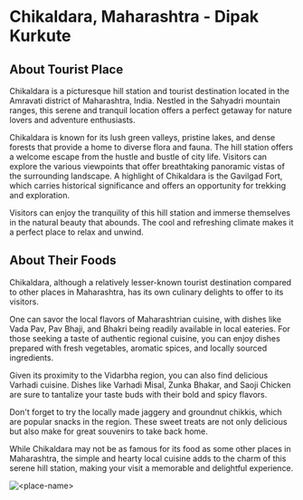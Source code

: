 # Chikaldara, Maharashtra - Dipak Kurkute

## About Tourist Place
Chikaldara is a picturesque hill station and tourist destination located in the Amravati district of Maharashtra, India. Nestled in the Sahyadri mountain ranges, this serene and tranquil location offers a perfect getaway for nature lovers and adventure enthusiasts.

Chikaldara is known for its lush green valleys, pristine lakes, and dense forests that provide a home to diverse flora and fauna. The hill station offers a welcome escape from the hustle and bustle of city life. Visitors can explore the various viewpoints that offer breathtaking panoramic vistas of the surrounding landscape. A highlight of Chikaldara is the Gavilgad Fort, which carries historical significance and offers an opportunity for trekking and exploration.

Visitors can enjoy the tranquility of this hill station and immerse themselves in the natural beauty that abounds. The cool and refreshing climate makes it a perfect place to relax and unwind.

## About Their Foods
Chikaldara, although a relatively lesser-known tourist destination compared to other places in Maharashtra, has its own culinary delights to offer to its visitors.

One can savor the local flavors of Maharashtrian cuisine, with dishes like Vada Pav, Pav Bhaji, and Bhakri being readily available in local eateries. For those seeking a taste of authentic regional cuisine, you can enjoy dishes prepared with fresh vegetables, aromatic spices, and locally sourced ingredients.

Given its proximity to the Vidarbha region, you can also find delicious Varhadi cuisine. Dishes like Varhadi Misal, Zunka Bhakar, and Saoji Chicken are sure to tantalize your taste buds with their bold and spicy flavors.

Don't forget to try the locally made jaggery and groundnut chikkis, which are popular snacks in the region. These sweet treats are not only delicious but also make for great souvenirs to take back home.

While Chikaldara may not be as famous for its food as some other places in Maharashtra, the simple and hearty local cuisine adds to the charm of this serene hill station, making your visit a memorable and delightful experience.

 <img align="center" src="https://www.google.com/imgres?imgurl=https%3A%2F%2Fwww.mtdc.co.in%2Fwp-content%2Fuploads%2F2019%2F11%2FScreenshot_2019-07-19-20-16-53-022_com.google.android.youtube-01.jpg&tbnid=k0iNeYnLhucQHM&vet=12ahUKEwj2oI_luO2BAxWrz6ACHc4dDvQQMygwegUIARCxAQ..i&imgrefurl=https%3A%2F%2Fwww.mtdc.co.in%2Fhill-stations%2Fchikhaldara%2F&docid=CIAi6GmPD7JNVM&w=1600&h=900&q=India-chikhaldara&ved=2ahUKEwj2oI_luO2BAxWrz6ACHc4dDvQQMygwegUIARCxAQ" alt="<place-name>"/>

